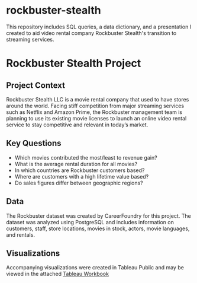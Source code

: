 # rockbuster-stealth
This repository includes SQL queries, a data dictionary, and a presentation I created to aid video rental company Rockbuster Stealth's transition to streaming services.

# Rockbuster Stealth Project

## Project Context

Rockbuster Stealth LLC is a movie rental company that used to have stores around the world. Facing stiff competition from major streaming services such as Netflix and Amazon Prime, the Rockbuster management team is planning to use its existing movie licenses to launch an online video rental service to stay competitive and relevant in today’s market.

## Key Questions

- Which movies contributed the most/least to revenue gain?
- What is the average rental duration for all movies?
- In which countries are Rockbuster customers based?
- Where are customers with a high lifetime value based?
- Do sales figures differ between geographic regions?

## Data

The Rockbuster dataset was created by CareerFoundry for this project. The dataset was analyzed using PostgreSQL and includes information on customers, staff, store locations, movies in stock, actors, movie languages, and rentals.

## Visualizations

Accompanying visualizations were created in Tableau Public and may be viewed in the attached [Tableau Workbook](https://public.tableau.com/app/profile/julia.reeves/viz/JSR-RockbusterStealthLLC/GeographicalDistribution)
